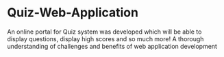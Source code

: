 # Quiz-Web-Application
 An online portal for Quiz system was developed which will be able to display questions, display high scores and so much more! A thorough understanding of challenges and benefits of web application development
